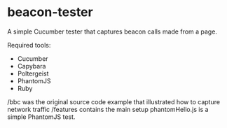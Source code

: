 beacon-tester
=============

A simple Cucumber tester that captures beacon calls made from a page.

Required tools:
- Cucumber
- Capybara
- Poltergeist
- PhantomJS
- Ruby


/bbc was the original source code example that illustrated how to capture network traffic
/features contains the main setup
phantomHello.js is a simple PhantomJS test.
